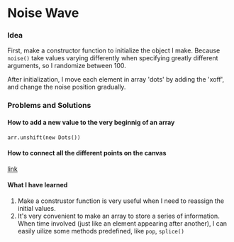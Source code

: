 # Noise Wave

### Idea
First, make a constructor function to initialize the object I make.
Because `noise()` take values varying differently when specifying greatly different arguments, so I randomize between 100.

After initialization, I move each element in array 'dots' by adding the 'xoff', and change the noise position gradually.

### Problems and Solutions
####  How to add a new value to the very beginnig of an array
`arr.unshift(new Dots())`

#### How to connect all the different points on the canvas
[link](https://p5js.org/reference/#/p5/beginShape)

#### What I have learned
1. Make a construstor function is very useful when I need to reassign the initial values.
2. It's very convenient to make an array to store a series of information. When time involved (just like an element appearing after another), I can easily uilize some methods predefined, like `pop`, `splice()`